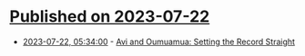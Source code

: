 # [Published on 2023-07-22](index.md)

* [2023-07-22, 05:34:00](https://soylentnews.org/article.pl?sid=23/07/21/0956213&from=rss) - [Avi and Oumuamua: Setting the Record Straight](https://soylentnews.org/article.pl?sid=23/07/21/0956213&from=rss)
